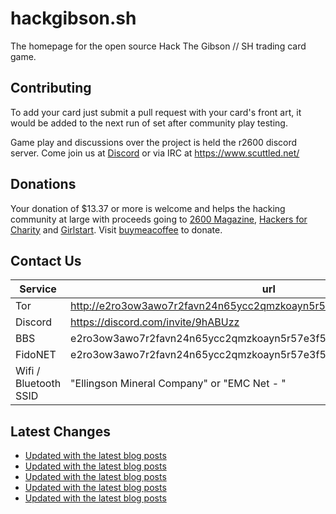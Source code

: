 # hackgibson.sh
The homepage for the open source Hack The Gibson // SH trading card game.


## Contributing

To add your card just submit a pull request with your card's front art, it would be added to the next run of set after community play testing.

Game play and discussions over the project is held the r2600 discord server. Come join us at [Discord](https://discord.com/invite/9hABUzz) or via IRC at https://www.scuttled.net/


## Donations

Your donation of $13.37 or more is welcome and helps the hacking community at large with proceeds going to [2600 Magazine](https://2600.com/), [Hackers for Charity](https://hackersforcharity.org) and [Girlstart](https://girlstart.org).  Visit [buymeacoffee](https://www.buymeacoffee.com/hackgibson.sh) to donate.


## Contact Us

Service | url
-|-
Tor | http://e2ro3ow3awo7r2favn24n65ycc2qmzkoayn5r57e3f56nvjwdcgg32ad.onion
Discord | https://discord.com/invite/9hABUzz
BBS | e2ro3ow3awo7r2favn24n65ycc2qmzkoayn5r57e3f56nvjwdcgg32ad.onion:23
FidoNET | e2ro3ow3awo7r2favn24n65ycc2qmzkoayn5r57e3f56nvjwdcgg32ad.onion:24554
Wifi / Bluetooth SSID | "Ellingson Mineral Company" or "EMC Net - <fidonet address>"

## Latest Changes
<!-- BLOG-POST-LIST:START -->
- [Updated with the latest blog posts](https://github.com/DFW2600/hackgibson.sh/commit/67ff2a028afd5756126e1fbebc725e0cef8df2d6)
- [Updated with the latest blog posts](https://github.com/DFW2600/hackgibson.sh/commit/ede3d60161b680b618ce98b9ad9df6ca77b558e8)
- [Updated with the latest blog posts](https://github.com/DFW2600/hackgibson.sh/commit/2c8732acf17bc20e69c4d335eee2d9952b4dadd9)
- [Updated with the latest blog posts](https://github.com/DFW2600/hackgibson.sh/commit/878aa9abe256c54920a6cc0fb4fc0d392ac52bf3)
- [Updated with the latest blog posts](https://github.com/DFW2600/hackgibson.sh/commit/2deb6f268e34338e883b5e209aee0bee2be62c94)
<!-- BLOG-POST-LIST:END -->
